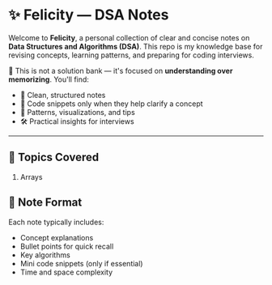 # ✨ Felicity — DSA Notes

Welcome to **Felicity**, a personal collection of clear and concise notes on **Data Structures and Algorithms (DSA)**. This repo is my knowledge base for revising concepts, learning patterns, and preparing for coding interviews.

📌 This is not a solution bank — it's focused on **understanding over memorizing**. You'll find:

- 📘 Clean, structured notes
- 🔹 Code snippets only when they help clarify a concept
- 🧠 Patterns, visualizations, and tips
- 🛠️ Practical insights for interviews

---

## 🧠 Topics Covered
1. Arrays

## 📝 Note Format

Each note typically includes:
- Concept explanations
- Bullet points for quick recall
- Key algorithms
- Mini code snippets (only if essential)
- Time and space complexity
